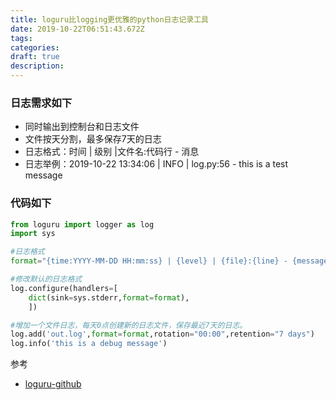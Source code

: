 ```yaml
---
title: loguru比logging更优雅的python日志记录工具 
date: 2019-10-22T06:51:43.672Z
tags: 
categories:
draft: true
description: 
---
```


### 日志需求如下
- 同时输出到控制台和日志文件
- 文件按天分割，最多保存7天的日志
- 日志格式：时间 | 级别 |文件名:代码行 - 消息
- 日志举例：2019-10-22 13:34:06 | INFO | log.py:56 - this is a test message

### 代码如下
```python
from loguru import logger as log
import sys

#日志格式
format="{time:YYYY-MM-DD HH:mm:ss} | {level} | {file}:{line} - {message}"

#修改默认的日志格式
log.configure(handlers=[
	dict(sink=sys.stderr,format=format),
	])

#增加一个文件日志，每天0点创建新的日志文件，保存最近7天的日志。
log.add('out.log',format=format,rotation="00:00",retention="7 days")
log.info('this is a debug message')
```


参考

- [loguru-github](https://github.com/Delgan/loguru)